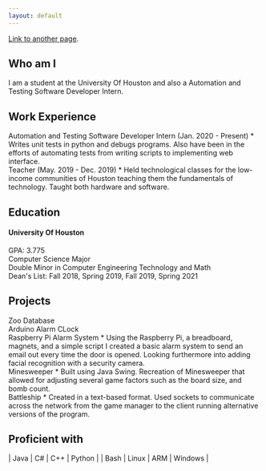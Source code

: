 ```yaml
---
layout: default
---
```


[Link to another page](./another-page.html).

## Who am I

I am a student at the University Of Houston and also a Automation and Testing Software Developer Intern. 

## Work Experience

<p>
Automation and Testing Software Developer Intern (Jan. 2020 - Present)
* Writes unit tests in python and debugs programs. Also have been in the efforts of automating tests from writing scripts to implementing web interface.<br>
Teacher (May. 2019 - Dec. 2019)
* Held technological classes for the low-income communities of Houston teaching them the fundamentals of technology. Taught both hardware and software.
</p>

## Education

#### University Of Houston

<p>
GPA: 3.775<br>
Computer Science Major<br>
Double Minor in Computer Engineering Technology and Math<br>
Dean's List: Fall 2018, Spring 2019, Fall 2019, Spring 2021
</p>

## Projects

<p>
Zoo Database<br>
Arduino Alarm CLock<br>
Raspberry Pi Alarm System
* Using the Raspberry Pi, a breadboard, magnets, and a simple script I created a basic alarm system to send an email out every time the door is opened. Looking furthermore into adding facial recognition with a security camera.<br>
Minesweeper
* Built using Java Swing. Recreation of Minesweeper that allowed for adjusting several game factors such as the board size, and bomb count.<br>
Battleship
* Created in a text-based format. Used sockets to communicate across the network from the game manager to the client running alternative versions of the program.
</p>

## Proficient with

| Java         | C#                | C++   | Python		|
| Bash		   | Linux			   | ARM   | Windows	|


